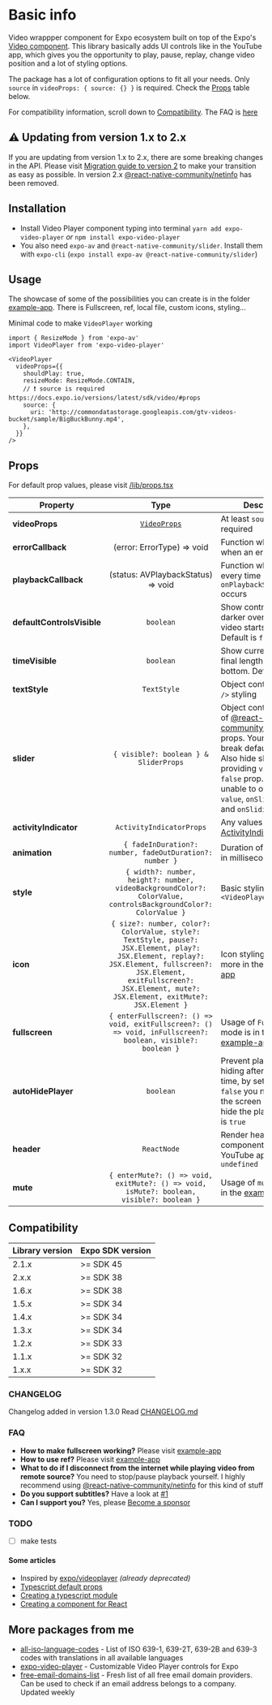 # Basic info
Video wrappper component for Expo ecosystem built on top of the Expo's [Video component](https://docs.expo.io/versions/latest/sdk/video/). This library basically adds UI controls like in the YouTube app, which gives you the opportunity to play, pause, replay, change video position and a lot of styling options.

The package has a lot of configuration options to fit all your needs. Only `source` in `videoProps: { source: {} }` is required. Check the <a href='#props'>Props</a> table below.

For compatibility information, scroll down to <a href='#compatibility'>Compatibility</a>. The FAQ is <a href='#faq'>here</a>

## ⚠️ Updating from version 1.x to 2.x
If you are updating from version 1.x to 2.x, there are some breaking changes in the API. Please visit [Migration guide to version 2](https://github.com/ihmpavel/expo-video-player/blob/master/migration-1x-to-2x.md) to make your transition as easy as possible. In version 2.x [@react-native-community/netinfo](https://github.com/react-native-netinfo/react-native-netinfo) has been removed.

## Installation
- Install Video Player component typing into terminal `yarn add expo-video-player` _or_ `npm install expo-video-player`
- You also need `expo-av` and `@react-native-community/slider`. Install them with `expo-cli` (`expo install expo-av @react-native-community/slider`)

## Usage
The showcase of some of the possibilities you can create is in the folder [example-app](https://github.com/ihmpavel/expo-video-player/blob/master/example-app). There is Fullscreen, ref, local file, custom icons, styling...

Minimal code to make `VideoPlayer` working
```
import { ResizeMode } from 'expo-av'
import VideoPlayer from 'expo-video-player'

<VideoPlayer
  videoProps={{
    shouldPlay: true,
    resizeMode: ResizeMode.CONTAIN,
    // ❗ source is required https://docs.expo.io/versions/latest/sdk/video/#props
    source: {
      uri: 'http://commondatastorage.googleapis.com/gtv-videos-bucket/sample/BigBuckBunny.mp4',
    },
  }}
/>
```

## Props
For default prop values, please visit [/lib/props.tsx](https://github.com/ihmpavel/expo-video-player/blob/master/lib/props.tsx#L11)

| Property | Type | Description |
| ---- | :-------: | ----------- |
| **videoProps** | [`VideoProps`](https://docs.expo.io/versions/latest/sdk/video/#props) | At least `source` is required |
| **errorCallback** | (error: ErrorType) => void | Function which is fired when an error occurs |
| **playbackCallback** | (status: AVPlaybackStatus) => void | Function which is fired every time `onPlaybackStatusUpdate` occurs |
| **defaultControlsVisible** | `boolean` | Show controls on darker overlay when video starts playing. Default is `false` |
| **timeVisible** | `boolean` | Show current time and final length in the bottom. Default is `true` |
| **textStyle** | `TextStyle` | Object containing `<Text />` styling |
| **slider** | `{ visible?: boolean } & SliderProps` | Object containing any of [@react-native-community/slider](https://github.com/callstack/react-native-slider) props. Your styling may break default layout. Also hide slider by providing `visible: false` prop. You are unable to overwrite `ref`, `value`, `onSlidingStart` and `onSlidingComplete` |
| **activityIndicator** | `ActivityIndicatorProps` | Any values from [ActivityIndicator](https://reactnative.dev/docs/activityindicator) |
| **animation** | `{ fadeInDuration?: number, fadeOutDuration?: number }` | Duration of animations in milliseconds |
| **style** | `{ width?: number, height?: number, videoBackgroundColor?: ColorValue, controlsBackgroundColor?: ColorValue }` | Basic styling of `<VideoPlayer />` |
| **icon** | `{ size?: number, color?: ColorValue, style?: TextStyle, pause?: JSX.Element, play?: JSX.Element, replay?: JSX.Element, fullscreen?: JSX.Element, exitFullscreen?: JSX.Element, mute?: JSX.Element, exitMute?: JSX.Element }` | Icon styling. Check more in the [example-app](https://github.com/ihmpavel/expo-video-player/blob/master/example-app/App.tsx) |
| **fullscreen** | `{ enterFullscreen?: () => void, exitFullscreen?: () => void, inFullscreen?: boolean, visible?: boolean }` | Usage of `Fullscreen` mode is in the [example-app](https://github.com/ihmpavel/expo-video-player/blob/master/example-app/App.tsx#L182) |
| **autoHidePlayer** | `boolean` | Prevent player from hiding after certain time, by setting it to `false` you need to tap the screen again to hide the player. Default is `true` |
| **header** | `ReactNode` | Render header component same as in YouTube app. Default `undefined` |
| **mute** | `{ enterMute?: () => void, exitMute?: () => void, isMute?: boolean, visible?: boolean }` | Usage of `mute` mode is in the [example-app](example-app/App.tsx) |

## Compatibility
Library version | Expo SDK version
---- | -------
2.1.x | >= SDK 45
2.x.x | >= SDK 38
1.6.x | >= SDK 38
1.5.x | >= SDK 34
1.4.x | >= SDK 34
1.3.x | >= SDK 34
1.2.x | >= SDK 33
1.1.x | >= SDK 32
1.x.x | >= SDK 32

### CHANGELOG
Changelog added in version 1.3.0
Read [CHANGELOG.md](https://github.com/ihmpavel/expo-video-player/blob/master/CHANGELOG.md)

### FAQ
- **How to make fullscreen working?** Please visit [example-app](https://github.com/ihmpavel/expo-video-player/blob/master/example-app/App.tsx#L182)
- **How to use ref?** Please visit [example-app](https://github.com/ihmpavel/expo-video-player/blob/master/example-app/App.tsx)
- **What to do if I disconnect from the internet while playing video from remote source?** You need to stop/pause playback yourself. I highly recommend using [@react-native-community/netinfo](https://github.com/react-native-netinfo/react-native-netinfo) for this kind of stuff
- **Do you support subtitles?** Have a look at [#1](https://github.com/ihmpavel/expo-video-player/issues/1)
- **Can I support you?** Yes, please [Become a sponsor](https://github.com/sponsors/ihmpavel)

### TODO
- [ ] make tests

#### Some articles
 - Inspired by [expo/videoplayer](https://github.com/expo/videoplayer) _(already deprecated)_
 - [Typescript default props](https://github.com/typescript-cheatsheets/react/issues/415)
 - [Creating a typescript module](https://codeburst.io/https-chidume-nnamdi-com-npm-module-in-typescript-12b3b22f0724)
 - [Creating a component for React](https://medium.com/@BrodaNoel/how-to-create-a-react-component-and-publish-it-in-npm-668ad7d363ce)


## More packages from me
- [all-iso-language-codes](https://github.com/ihmpavel/all-iso-language-codes) - List of ISO 639-1, 639-2T, 639-2B and 639-3 codes with translations in all available languages
- [expo-video-player](https://github.com/ihmpavel/expo-video-player) - Customizable Video Player controls for Expo
- [free-email-domains-list](https://github.com/ihmpavel/free-email-domains-list) - Fresh list of all free email domain providers. Can be used to check if an email address belongs to a company. Updated weekly

